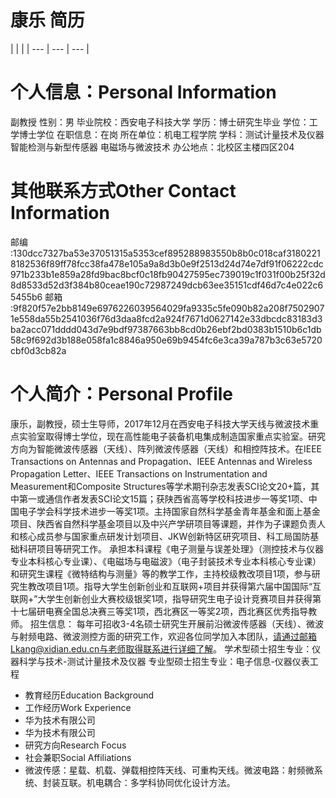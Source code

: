 # 康乐 简历

|  |  |
| --- | --- | --- |


# 个人信息：Personal Information
副教授
性别：男
毕业院校：西安电子科技大学
学历：博士研究生毕业
学位：工学博士学位
在职信息：在岗
所在单位：机电工程学院
学科：测试计量技术及仪器  智能检测与新型传感器  电磁场与微波技术
办公地点：北校区主楼四区204

# 其他联系方式Other Contact Information
邮编 :130dcc7327ba53e37051315a5353cef895288983550b8b0c018caf31802218182536f89ff78fcc38fa478e105a9a8d3b0e9f2513d24d74e7df91f06222cdc971b233b1e859a28fd9bac8bcf0c18fb90427595ec739019c1f031f00b25f32d8d8533d52d3f384b80ceae190c72987249dcb63ee35151cdf46d7c4e022c65455b6
邮箱 :9f820f57e2bb8149e6976226039564029fa9335c5fe090b82a208f75029071e558da55b2541036f76d3daa8fcd2a924f7671d0627142e33dbcdc83183d3ba2acc071dddd043d7e9bdf97387663bb8cd0b26ebf2bd0383b1510b6c1db58c9f692d3b188e058fa1c8846a950e69b9454fc6e3ca39a787b3c63e5720cbf0d3cb82a

# 个人简介：Personal Profile
康乐，副教授，硕士生导师，2017年12月在西安电子科技大学天线与微波技术重点实验室取得博士学位，现在高性能电子装备机电集成制造国家重点实验室。研究方向为智能微波传感器（天线）、阵列微波传感器（天线）和相控阵技术。在IEEE Transactions on Antennas and Propagation、IEEE Antennas and Wireless Propagation Letter、IEEE Transactions on Instrumentation and Measurement和Composite Structures等学术期刊杂志发表SCI论文20+篇，其中第一或通信作者发表SCI论文15篇；获陕西省高等学校科技进步一等奖1项、中国电子学会科学技术进步一等奖1项。主持国家自然科学基金青年基金和面上基金项目、陕西省自然科学基金项目以及中兴产学研项目等课题，并作为子课题负责人和核心成员参与国家重点研发计划项目、JKW创新特区研究项目、科工局国防基础科研项目等研究工作。
承担本科课程《电子测量与误差处理》（测控技术与仪器专业本科核心专业课）、《电磁场与电磁波》（电子封装技术专业本科核心专业课）和研究生课程《微特结构与测量》等的教学工作，主持校级教改项目1项，参与研究生教改项目1项。指导大学生创新创业和互联网+项目并获得第六届中国国际“互联网+”大学生创新创业大赛校级银奖1项，指导研究生电子设计竞赛项目并获得第十七届研电赛全国总决赛三等奖1项，西北赛区一等奖2项，西北赛区优秀指导教师。
招生信息：
每年可招收3-4名硕士研究生开展前沿微波传感器（天线）、微波与射频电路、微波测控方面的研究工作，欢迎各位同学加入本团队，请通过邮箱Lkang@xidian.edu.cn与老师取得联系进行详细了解。
学术型硕士招生专业：仪器科学与技术-测试计量技术及仪器
专业型硕士招生专业：电子信息-仪器仪表工程
- 教育经历Education Background
- 工作经历Work Experience
- 华为技术有限公司
- 华为技术有限公司
- 研究方向Research Focus
- 社会兼职Social Affiliations
- 微波传感：星载、机载、弹载相控阵天线、可重构天线。微波电路：射频微系统、封装互联。机电耦合：多学科协同优化设计方法。
